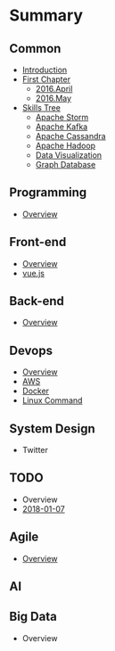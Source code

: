 # Summary

## Common

* [Introduction](README.md)
* [First Chapter](chapter1.md)
  * [2016.April](2016april.md)
  * [2016.May](2016may.md)
* [Skills Tree](skills_tree.md)
  * [Apache Storm](apache_storm.md)
  * [Apache Kafka](apache_kafka.md)
  * [Apache Cassandra](apache_cassandra.md)
  * [Apache Hadoop](apache_hadoop.md)
  * [Data Visualization](data_visualization.md)
  * [Graph Database](graph_database.md)

## Programming

* [Overview](programming/overview.md)

## Front-end

* [Overview](front-end/overview.md)
* [vue.js](front-end/vuejs.md)

## Back-end

* [Overview](back-end/overview.md)

## Devops

* [Overview](devops/overview.md)
* [AWS](devops/aws.md)
* [Docker](devops/docker.md)
* [Linux Command](devops/linux-command.md)

## System Design

* Twitter

## TODO

* Overview
* [2018-01-07](todo/2018-01-07.md)

## Agile

* [Overview](agile/overview.md)

## AI

## Big Data

* Overview

